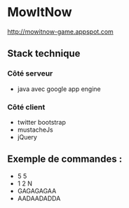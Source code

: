 # MowItNow 
http://mowitnow-game.appspot.com

## Stack technique

### Côté serveur

* java avec google app engine

### Côté client

* twitter bootstrap
* mustacheJs
* jQuery

## Exemple de commandes :

* 5 5
* 1 2 N
* GAGAGAGAA
* AADAADADDA